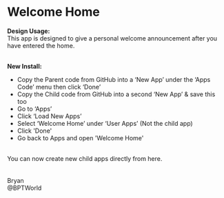 # Welcome Home
<b>Design Usage:</b><br>
This app is designed to give a personal welcome announcement after you have entered the home.<br><br>

<b>New Install:</b><br>
* Copy the Parent code from GitHub into a ‘New App’ under the ‘Apps Code’ menu then click ‘Done’
* Copy the Child code from GitHub into a second ‘New App’ & save this too
* Go to ‘Apps’
* Click ‘Load New Apps’
* Select ‘Welcome Home’ under ‘User Apps’ (Not the child app)
* Click 'Done'
* Go back to Apps and open 'Welcome Home'
<br>
You can now create new child apps directly from here.<br><br>

<br>
Bryan<br>
@BPTWorld
